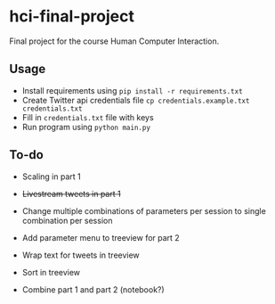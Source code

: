 # hci-final-project
Final project for the course Human Computer Interaction.

## Usage

- Install requirements using `pip install -r requirements.txt`
- Create Twitter api credentials file `cp credentials.example.txt credentials.txt`
- Fill in `credentials.txt` file with keys
- Run program using `python main.py`

## To-do

- Scaling in part 1
- ~~Livestream tweets in part 1~~
- Change multiple combinations of parameters per session to single combination per session

- Add parameter menu to treeview for part 2
- Wrap text for tweets in treeview
- Sort in treeview

- Combine part 1 and part 2 (notebook?)
